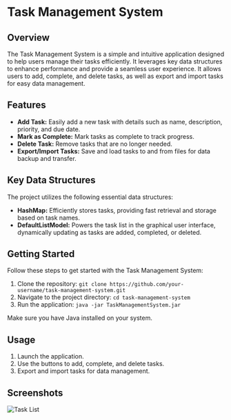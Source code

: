 # Task Management System

## Overview

The Task Management System is a simple and intuitive application designed to help users manage their tasks efficiently. It leverages key data structures to enhance performance and provide a seamless user experience. It allows users to add, complete, and delete tasks, as well as export and import tasks for easy data management.

## Features

- **Add Task:** Easily add a new task with details such as name, description, priority, and due date.
- **Mark as Complete:** Mark tasks as complete to track progress.
- **Delete Task:** Remove tasks that are no longer needed.
- **Export/Import Tasks:** Save and load tasks to and from files for data backup and transfer.

## Key Data Structures

The project utilizes the following essential data structures:

- **HashMap:** Efficiently stores tasks, providing fast retrieval and storage based on task names.
- **DefaultListModel:** Powers the task list in the graphical user interface, dynamically updating as tasks are added, completed, or deleted.

## Getting Started

Follow these steps to get started with the Task Management System:

1. Clone the repository: `git clone https://github.com/your-username/task-management-system.git`
2. Navigate to the project directory: `cd task-management-system`
3. Run the application: `java -jar TaskManagementSystem.jar`

Make sure you have Java installed on your system.

## Usage

1. Launch the application.
2. Use the buttons to add, complete, and delete tasks.
3. Export and import tasks for data management.

## Screenshots

![Task List]("C:\Users\myema\OneDrive\Pictures\Screenshots\TaskManager-Project.png")
